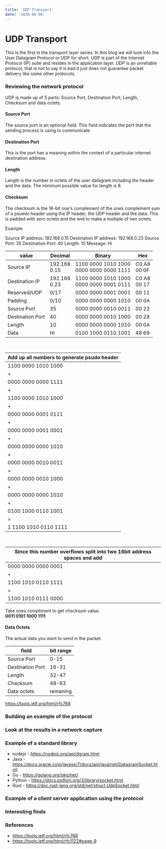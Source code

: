 ```yaml
---
title: 'UDP Transport'
date: '2020-05-06'
---
```


# UDP Transport
This is the first in the transport layer series. In this blog we will look into the User Datagram Protocol or UDP for short. UDP is part of the Internet Protocol (IP) suite and resides in the application layer. UDP is an unreliable protocol, that is not to say it is bad it just does not guarantee packet delivery like some other protocols.


### Reviewing the network protocol
UDP is made up of 5 parts: Source Port, Destination Port, Length, Checksum and data octets.

#### Source Port
The source port is an optional field. This field indicates the port that the sending process is using to communicate.

#### Destination Port
This is the port has a meaning within the context of a particular internet destination address.

#### Length
Length is the number in octets of the user datagram including the header and the data. The minimum possible value for length is 8.

#### Checksum
The checksum is the 16-bit one's complement of the ones complement sum of a psuedo header using the IP header, the UDP header and the data. This is padded with zero octets and the end to make a multiple of two octets.

Example

Source IP address: 192.168.0.15
Destination IP address: 192.168.0.23
Source Port: 35
Destination Port: 40
Length: 10
Message: Hi

| value | Decimal | Binary | Hex |
| - | - | - | - |
| Source IP | 192.168 <br> 0.15 | 1100 0000 1010 1000 <br> 0000 0000 0000 1111 | C0 A8 <br> 00 0F |
| Destination IP | 192.168 <br> 0.23 | 1100 0000 1010 1000 <br> 0000 0000 0001 0111 | C0 A8 <br> 00 17 |
| Reserved/UDP | 0/17 | 0000 0000 0001 0001 | 00 11 |
| Padding | 0/10 | 0000 0000 0000 1010 | 00 0A |
| Source Port | 35 | 0000 0000 0010 0011 | 00 23 |
| Destination Port | 40 | 0000 0000 0010 1000 | 00 28 |
| Length | 10 | 0000 0000 0000 1010 | 00 0A |
| Data | Hi | 0100 1000 0110 1001 | 48 69 |
<br>

| Add up all numbers to generate psudo header |
| - |
| 1100 0000 1010 1000 |
| + |
| 0000 0000 0000 1111 |
| + |
| 1100 0000 1010 1000 |
| + |
| 0000 0000 0001 0111 |
| + |
| 0000 0000 0001 0001 |
| + |
| 0000 0000 0000 1010 |
| + |
| 0000 0000 0010 0011 |
| + |
| 0000 0000 0010 1000 |
| + |
| 0000 0000 0000 1010 |
| + |
| 0100 1000 0110 1001 |
| = |
| 1 1100 1010 0110 1111 |
<br>

| Since this number overflows split into two 16bit address spaces and add |
| - |
| 0000 0000 0000 0001 |
| + |
| 1100 1010 0110 1111 |
| = |
| 1100 1010 0111 0000 |

Take ones compliment to get checksum value.
<br>
**0011 0101 1000 1111**

#### Data Octets
The actual data you want to send in the packet.

| field | bit range |
|-|-|
| Source Port | 0-15 |
| Destination Port | 16-31 |
| Length | 32-47 |
| Checksum | 48-63 |
| Data octets | remaning |

https://tools.ietf.org/html/rfc768


### Building an example of the protocol

### Look at the results in a network capture

### Example of a standard library
* nodejs - https://nodejs.org/api/dgram.html
* Java - https://docs.oracle.com/javase/7/docs/api/java/net/DatagramSocket.html
* Go - https://golang.org/pkg/net/
* Python - https://docs.python.org/3/library/socket.html
* Rust - https://doc.rust-lang.org/std/net/struct.UdpSocket.html

### Example of a client server application using the protocol

### Interesting finds

### References
* https://tools.ietf.org/html/rfc768
* https://tools.ietf.org/html/rfc1122#page-9


